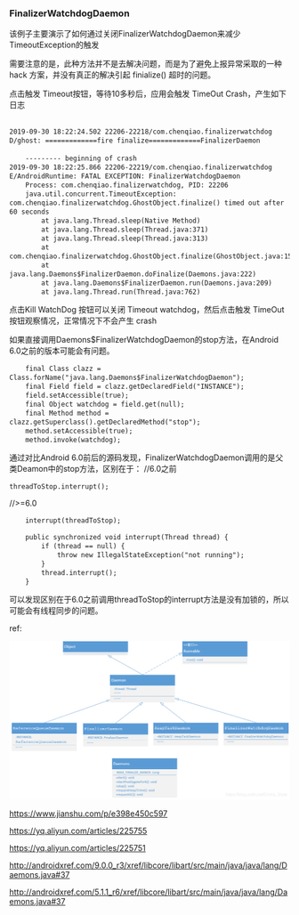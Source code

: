 ### FinalizerWatchdogDaemon


该例子主要演示了如何通过关闭FinalizerWatchdogDaemon来减少TimeoutException的触发

需要注意的是，此种方法并不是去解决问题，而是为了避免上报异常采取的一种 hack 方案，并没有真正的解决引起 finialize() 超时的问题。


点击触发 Timeout按钮，等待10多秒后，应用会触发 TimeOut Crash，产生如下日志

```

2019-09-30 18:22:24.502 22206-22218/com.chenqiao.finalizerwatchdog D/ghost: =============fire finalize=============FinalizerDaemon
    
    --------- beginning of crash
2019-09-30 18:22:25.866 22206-22219/com.chenqiao.finalizerwatchdog E/AndroidRuntime: FATAL EXCEPTION: FinalizerWatchdogDaemon
    Process: com.chenqiao.finalizerwatchdog, PID: 22206
    java.util.concurrent.TimeoutException: com.chenqiao.finalizerwatchdog.GhostObject.finalize() timed out after 60 seconds
        at java.lang.Thread.sleep(Native Method)
        at java.lang.Thread.sleep(Thread.java:371)
        at java.lang.Thread.sleep(Thread.java:313)
        at com.chenqiao.finalizerwatchdog.GhostObject.finalize(GhostObject.java:15)
        at java.lang.Daemons$FinalizerDaemon.doFinalize(Daemons.java:222)
        at java.lang.Daemons$FinalizerDaemon.run(Daemons.java:209)
        at java.lang.Thread.run(Thread.java:762)

```


点击Kill WatchDog 按钮可以关闭 Timeout watchdog，然后点击触发 TimeOut 按钮观察情况，正常情况下不会产生 crash


如果直接调用Daemons$FinalizerWatchdogDaemon的stop方法，在Android 6.0之前的版本可能会有问题。

```
    final Class clazz = Class.forName("java.lang.Daemons$FinalizerWatchdogDaemon");
    final Field field = clazz.getDeclaredField("INSTANCE");
    field.setAccessible(true);
    final Object watchdog = field.get(null);
    final Method method = clazz.getSuperclass().getDeclaredMethod("stop");
    method.setAccessible(true);
    method.invoke(watchdog);
```

通过对比Android 6.0前后的源码发现，FinalizerWatchdogDaemon调用的是父类Deamon中的stop方法，区别在于：
//6.0之前
```
threadToStop.interrupt();
```
//>=6.0
```
    interrupt(threadToStop);
```

```
    public synchronized void interrupt(Thread thread) {
        if (thread == null) {
            throw new IllegalStateException("not running");
        }
        thread.interrupt();
    }
```
可以发现区别在于6.0之前调用threadToStop的interrupt方法是没有加锁的，所以可能会有线程同步的问题。







ref:

![aaa](./20190304174027734.png)

https://www.jianshu.com/p/e398e450c597

https://yq.aliyun.com/articles/225755

https://yq.aliyun.com/articles/225751


http://androidxref.com/9.0.0_r3/xref/libcore/libart/src/main/java/java/lang/Daemons.java#37

http://androidxref.com/5.1.1_r6/xref/libcore/libart/src/main/java/java/lang/Daemons.java#37
